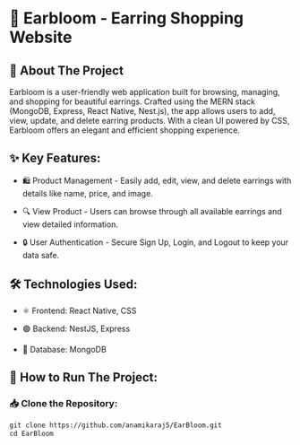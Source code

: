 # 🌸 Earbloom - Earring Shopping Website
## 📌 About The Project
Earbloom is a user-friendly web application built for browsing, managing, and shopping for beautiful earrings. Crafted using the MERN stack (MongoDB, Express, React Native, Nest.js), the app allows users to add, view, update, and delete earring products. With a clean UI powered by CSS, Earbloom offers an elegant and efficient shopping experience.

## ✨ Key Features:
- 🛍️ Product Management - Easily add, edit, view, and delete earrings with details like name, price, and image.

- 🔍 View Product - Users can browse through all available earrings and view detailed information.

- 🔒 User Authentication - Secure Sign Up, Login, and Logout to keep your data safe.


## 🛠️ Technologies Used:
- ⚛️ Frontend: React Native, CSS

- 🟢 Backend: NestJS, Express

- 🍃 Database: MongoDB


## 🚀 How to Run The Project:

### 📥 Clone the Repository:

```html
git clone https://github.com/anamikaraj5/EarBloom.git
cd EarBloom
```
